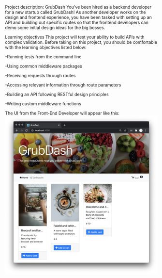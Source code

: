Project description: GrubDash
You've been hired as a backend developer for a new startup called GrubDash! As another developer works on the design and frontend experience, you have been tasked with setting up an API and building out specific routes so that the frontend developers can demo some initial design ideas for the big bosses.

Learning objectives
This project will test your ability to build APIs with complex validation. Before taking on this project, you should be comfortable with the learning objectives listed below:

-Running tests from the command line

-Using common middleware packages

-Receiving requests through routes

-Accessing relevant information through route parameters

-Building an API following RESTful design principles

-Writing custom middleware functions

The UI from the Front-End Developer will appear like this: 
![Front End Image](./IMG/GrubDash_copy.png)







